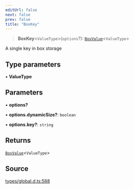 ```yaml
---
editUrl: false
next: false
prev: false
title: "BoxKey"
---
```


> **BoxKey**\<`ValueType`\>(`options`?): [`BoxValue`](../type-aliases/BoxValue.md)\<`ValueType`\>

A single key in box storage

## Type parameters

• **ValueType**

## Parameters

• **options?**

• **options\.dynamicSize?**: `boolean`

• **options\.key?**: `string`

## Returns

[`BoxValue`](../type-aliases/BoxValue.md)\<`ValueType`\>

## Source

[types/global.d.ts:588](https://github.com/algorandfoundation/tealscript/blob/18ba30a9/types/global.d.ts#L588)
